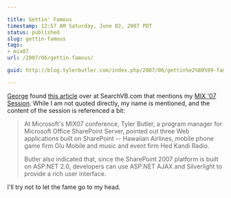 ```yaml
---

title: Gettin' Famous
timestamp: 12:57 AM Saturday, June 02, 2007 PDT
status: published
slug: gettin-famous
tags:
- mix07
url: /2007/06/gettin-famous/

guid: http://blog.tylerbutler.com/index.php/2007/06/gettin%e2%80%99-famous/

---
```


[George][1] found [this article][2] over at SearchVB.com that mentions my [MIX
'07 Session][3]. While I am not quoted directly, my name is mentioned, and the
content of the session is referenced a bit:

> At Microsoft's MIX07 conference, Tyler Butler, a program manager for
> Microsoft Office SharePoint Server, pointed out three Web applications built
> on SharePoint -- Hawaiian Airlines, mobile phone game firm Glu Mobile and
> music and event firm Hed Kandi Radio.
>
> Butler also indicated that, since the SharePoint 2007 platform is built on
> ASP.NET 2.0, developers can use ASP.NET AJAX and Silverlight to provide a rich
> user interface.

I'll try not to let the fame go to my head.

   [1]: http://zorba.members.winisp.net/
   [2]: http://searchvb.techtarget.com/originalContent/0,289142,sid8_gci1256720,00.html ()
   [3]: http://sessions.visitmix.com/default.asp?event=1011&session=2012&pid=DEV06&disc=&id=1515&year=2007&search=DEV06

